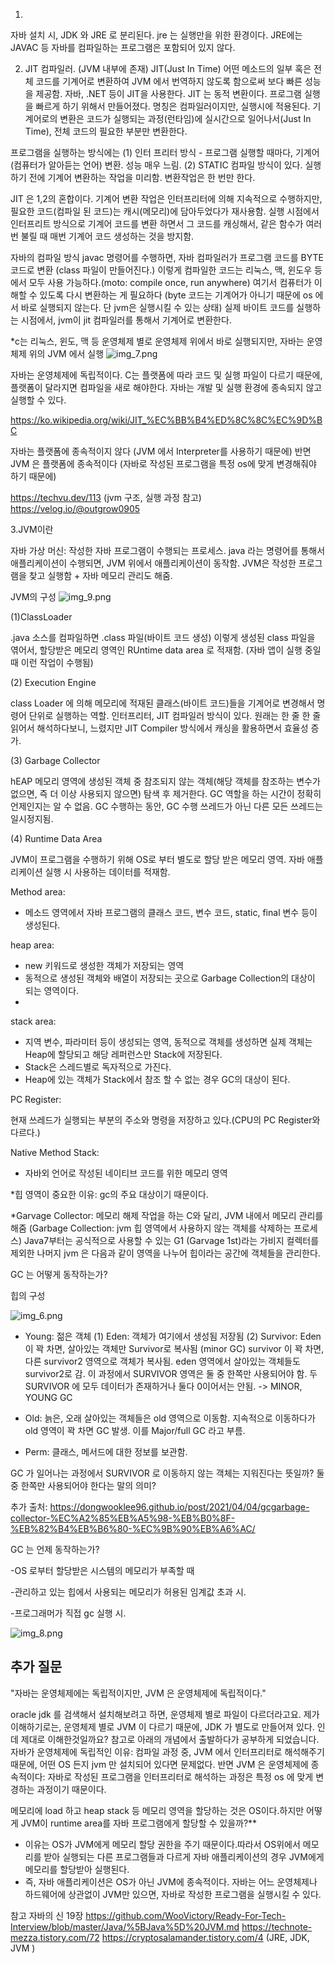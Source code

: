 1. 
자바 설치 시, JDK 와 JRE 로 분리된다. jre 는 실행만을 위한 환경이다. 
JRE에는 JAVAC 등 자바를 컴파일하는 프로그램은 포함되어 있지 않다. 


2. JIT 컴파일러. (JVM 내부에 존재)
JIT(Just In Time) 어떤 메소드의 일부 혹은 전체 코드를 기계어로 변환하여 JVM 에서 번역하지 않도록 함으로써 보다 빠른 성능을 제공함. 
자바, .NET 등이 JIT을 사용한다. JIT 는 동적 변환이다. 프로그램 실행을 빠르게 하기 위해서 만들어졌다. 
명칭은 컴파일러이지만, 실행시에 적용된다.
기계어로의 변환은 코드가 실행되는 과정(런타임)에 실시간으로 일어나서(Just In Time), 전체 코드의 필요한 부분만 변환한다. 

프로그램을 실행하는 방식에는 
(1) 인터 프리터 방식 - 프로그램 실행할 때마다, 기계어(컴퓨터가 알아듣는 언어) 변환. 성능 매우 느림.
(2) STATIC 컴파일 방식이 있다. 실행하기 전에 기계어 변환하는 작업을 미리함. 변환작업은 한 번만 한다.

JIT 은 1,2의 혼합이다. 기계어 변환 작업은 인터프리터에 의해 지속적으로 수행하지만, 필요한 코드(컴파일 된 코드)는 캐시(메모리)에 담아두었다가 재사용함. 
실행 시점에서 인터프리트 방식으로 기계어 코드를 변환 하면서 그 코드를 캐싱해서, 같은 함수가 여러번 불릴 때 매번 기계어 코드 생성하는 것을 방지함. 

자바의 컴파일 방식 
javac 명령어를 수행하면, 자바 컴파일러가 프로그램 코드를 BYTE 코드로 변환 (class 파일이 만들어진다.) 
이렇게 컴파일한 코드는 리눅스, 맥, 윈도우 등에서 모두 사용 가능하다.(moto: compile once, run anywhere)
여기서 컴퓨터가 이해할 수 있도록 다시 변환하는 게 필요하다 (byte 코드는 기계어가 아니기 때문에 os 에서 바로 실행되지 않는다. 단 jvm은 실행시킬 수 있는 상태)
실제 바이트 코드를 실행하는 시점에서, jvm이 jit 컴파일러를 통해서 기계어로 변환한다.

*c는 리눅스, 윈도, 맥 등 운영체제 별로 운영체제 위에서 바로 실행되지만, 자바는 운영 체제 위의 JVM 에서 실행
![img_7.png](img/img_7.png)

자바는 운영체제에 독립적이다. 
C는 플랫폼에 따라 코드 및 실행 파일이 다르기 때문에, 플랫폼이 달라지면 컴파일을 새로 해야한다.
자바는 개발 및 실행 환경에 종속되지 않고 실행할 수 있다. 

https://ko.wikipedia.org/wiki/JIT_%EC%BB%B4%ED%8C%8C%EC%9D%BC

자바는 플랫폼에 종속적이지 않다 (JVM 에서 Interpreter를 사용하기 때문에)
반면 JVM 은 플랫폼에 종속적이다 (자바로 작성된 프로그램을 특정 os에 맞게 변경해줘야 하기 때문에)

https://techvu.dev/113 (jvm 구조, 실행 과정 참고)
https://velog.io/@outgrow0905

3.JVM이란

자바 가상 머신: 작성한 자바 프로그램이 수행되는 프로세스.
java 라는 명령어를 통해서 애플리케이션이 수행되면, JVM 위에서 애플리케이션이 동작함. 
JVM은 작성한 프로그램을 찾고 실행함 + 자바 메모리 관리도 해줌. 

JVM의 구성
![img_9.png](img/img_9.png)

(1)ClassLoader

.java 소스를 컴파일하면 .class 파일(바이트 코드 생성)
이렇게 생성된 class 파일을 엮어서, 할당받은 메모리 영역인 RUntime data area 로 적재함. (자바 앱이 실행 중일때 이런 작업이 수행됨)

(2) Execution Engine

class Loader 에 의해 메모리에 적재된 클래스(바이트 코드)들을 기계어로 변경해서 명령어 단위로 실행하는 역할. 
인터프리터, JIT 컴파일러 방식이 있다. 원래는 한 줄 한 줄 읽어서 해석하다보니, 느렸지만 JIT Compiler 방식에서 캐싱을 활용하면서 효율성 증가. 

(3) Garbage Collector

hEAP 메모리 영역에 생성된 객체 중 참조되지 않는 객체(해당 객체를 참조하는 변수가 없으면, 즉 더 이상 사용되지 않으면) 탐색 후 제거한다. 
GC 역할을 하는 시간이 정확히 언제인지는 알 수 없음. GC 수행하는 동안, GC 수행 쓰레드가 아닌 다른 모든 쓰레드는 일시정지됨. 

(4) Runtime Data Area

JVM이 프로그램을 수행하기 위해 OS로 부터 별도로 할당 받은 메모리 영역. 자바 애플리케이션 실행 시 사용하는 데이터를 적재함.

Method area:
- 메소드 영역에서 자바 프로그램의 클래스 코드, 변수 코드, static, final 변수 등이 생성된다.

heap area:
- new 키워드로 생성한 객체가 저장되는 영역
- 동적으로 생성된 객체와 배열이 저장되는 곳으로 Garbage Collection의 대상이 되는 영역이다.
- 
stack area:
- 지역 변수, 파라미터 등이 생성되는 영역, 동적으로 객체를 생성하면 실제 객체는 Heap에 할당되고 해당 레퍼런스만 Stack에 저장된다.
- Stack은 스레드별로 독자적으로 가진다.
- Heap에 있는 객체가 Stack에서 참조 할 수 없는 경우 GC의 대상이 된다.


PC Register: 

현재 쓰레드가 실행되는 부분의 주소와 명령을 저장하고 있다.(CPU의 PC Register와 다르다.)

Native Method Stack: 

- 자바외 언어로 작성된 네이티브 코드를 위한 메모리 영역

*힙 영역이 중요한 이유: gc의 주요 대상이기 때문이다.

*Garvage Collector: 메모리 해제 작업을 하는 C와 달리, JVM 내에서 메모리 관리를 해줌 (Garbage Collection: jvm 힙 영역에서 사용하지 않는 객체를 삭제하는 프로세스)
Java7부터는 공식적으로 사용할 수 있는 G1 (Garvage 1st)라는 가비지 컬렉터를 제외한 나머지 jvm 은 다음과 같이 영역을 나누어 힙이라는 공간에 객체들을 관리한다. 

GC 는 어떻게 동작하는가? 

힙의 구성 

![img_6.png](img/img_6.png)

- Young: 젊은 객체
  (1) Eden: 객체가 여기에서 생성됨 저장됨 
  (2) Survivor: Eden이 꽉 차면, 살아있는 객체만 Survivor로 복사됨 (minor GC) survivor 이 꽉 차면, 다른 survivor2 영역으로 객체가 복사됨. 
eden 영역에서 살아있는 객체들도 survivor2로 감. 이 과정에서 SURVIVOR 영역은 둘 중 한쪽만 사용되어야 함. 두 SURVIVOR 에 모두 데이터가 존재하거나 둘다 0이어서는 안됨. 
  -> MINOR, YOUNG GC 

- Old: 늙은, 오래 살아있는 객체들은 old 영역으로 이동함. 지속적으로 이동하다가 old 영역이 꽉 차면 GC 발생. 이를 Major/full GC 라고 부름.
- Perm: 클래스, 메서드에 대한 정보를 보관함. 


GC 가 일어나는 과정에서 SURVIVOR 로 이동하지 않는 객체는 지워진다는 뜻일까? 둘중 한쪽만 사용되어야 한다는 말의 의미? 


추가 출처: https://dongwooklee96.github.io/post/2021/04/04/gcgarbage-collector-%EC%A2%85%EB%A5%98-%EB%B0%8F-%EB%82%B4%EB%B6%80-%EC%9B%90%EB%A6%AC/

GC 는 언제 동작하는가?

-OS 로부터 할당받은 시스템의 메모리가 부족할 때

-관리하고 있는 힙에서 사용되는 메모리가 허용된 임계값 초과 시.

-프로그래머가 직접 gc 실행 시.

![img_8.png](img/img_8.png)


## 추가 질문 

"자바는 운영체제에는 독립적이지만, JVM 은 운영체제에 독립적이다."

oracle jdk 를 검색해서 설치해보려고 하면, 운영체제 별로 파일이 다르더라고요. 
제가 이해하기로는, 운영체제 별로 JVM 이 다르기 때문에, JDK 가 별도로 만들어져 있다. 인데 제대로 이해한것일까요?
참고로 아래의 개념에서 출발하다가 공부하게 되었습니다.
자바가 운영체제에 독립적인 이유: 컴파일 과정 중, JVM 에서 인터프리터로 해석해주기 때문에, 어떤 OS 든지 jvm 만 설치되어 있다면 문제없다.
반면 JVM 은 운영체제에 종속적이다: 자바로 작성된 프로그램을 인터프리터로 해석하는 과정은 특정 os 에 맞게 변경하는 과정이기 때문이다.


메모리에 load 하고 heap stack 등 메모리 영역을 할당하는 것은 OS이다.하지만 어떻게 JVM이 runtime area를 자바 프로그램에게 할당할 수 있을까?**

- 이유는 OS가 JVM에게 메모리 할당 권한을 주기 때문이다.따라서 OS위에서 메모리를 받아 실행되는 다른 프로그램들과 다르게 자바 애플리케이션의 경우 JVM에게 메모리를 할당받아 실행된다.
- 즉, 자바 애플리케이션은 OS가 아닌 JVM에 종속적이다. 자바는 어느 운영체제나 하드웨어에 상관없이 JVM만 있으면, 자바로 작성한 프로그램을 실행시킬 수 있다.


참고
자바의 신 19장
https://github.com/WooVictory/Ready-For-Tech-Interview/blob/master/Java/%5BJava%5D%20JVM.md
https://technote-mezza.tistory.com/72
https://cryptosalamander.tistory.com/4 (JRE, JDK, JVM )

